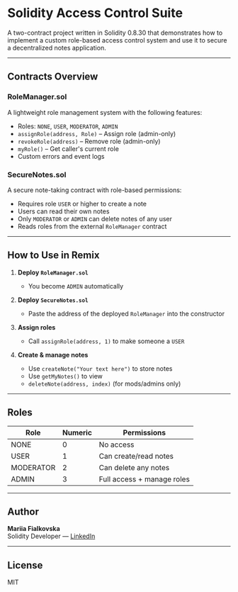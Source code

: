 # Solidity Access Control Suite

A two-contract project written in Solidity 0.8.30 that demonstrates how to implement a custom role-based access control system and use it to secure a decentralized notes application.

---

## Contracts Overview

### RoleManager.sol

A lightweight role management system with the following features:

- Roles: `NONE`, `USER`, `MODERATOR`, `ADMIN`
- `assignRole(address, Role)` – Assign role (admin-only)
- `revokeRole(address)` – Remove role (admin-only)
- `myRole()` – Get caller's current role
- Custom errors and event logs

### SecureNotes.sol

A secure note-taking contract with role-based permissions:

- Requires role `USER` or higher to create a note
- Users can read their own notes
- Only `MODERATOR` or `ADMIN` can delete notes of any user
- Reads roles from the external `RoleManager` contract

---

##  How to Use in Remix

1. **Deploy `RoleManager.sol`**
   - You become `ADMIN` automatically

2. **Deploy `SecureNotes.sol`**
   - Paste the address of the deployed `RoleManager` into the constructor

3. **Assign roles**
   - Call `assignRole(address, 1)` to make someone a `USER`

4. **Create & manage notes**
   - Use `createNote("Your text here")` to store notes
   - Use `getMyNotes()` to view
   - `deleteNote(address, index)` (for mods/admins only)

---

## Roles

| Role       | Numeric | Permissions             |
|------------|---------|-------------------------|
| NONE       | 0       | No access               |
| USER       | 1       | Can create/read notes   |
| MODERATOR  | 2       | Can delete any notes    |
| ADMIN      | 3       | Full access + manage roles |

---

## Author

**Mariia Fialkovska**  
Solidity Developer — [LinkedIn](https://www.linkedin.com/in/mariia-fialkovska-78857b234/)  

---

## License

MIT
